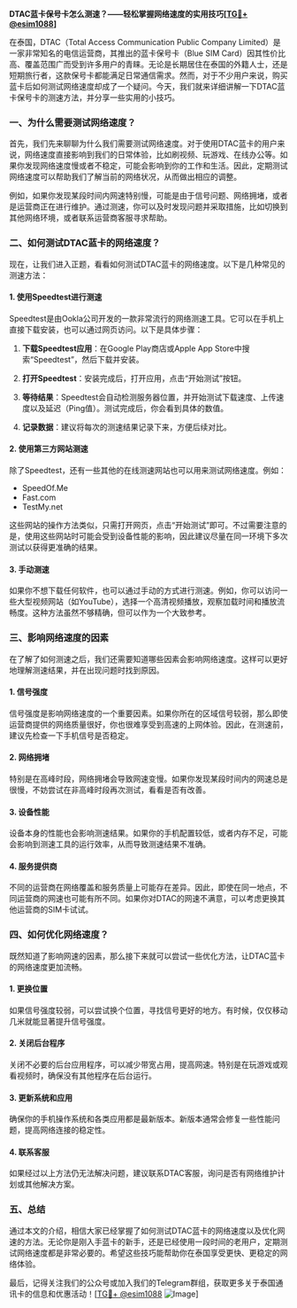 **DTAC蓝卡保号卡怎么测速？——轻松掌握网络速度的实用技巧[[TG💪+ @esim1088](https://t.me/s/esim1088)]**

在泰国，DTAC（Total Access Communication Public Company Limited）是一家非常知名的电信运营商，其推出的蓝卡保号卡（Blue SIM Card）因其性价比高、覆盖范围广而受到许多用户的青睐。无论是长期居住在泰国的外籍人士，还是短期旅行者，这款保号卡都能满足日常通信需求。然而，对于不少用户来说，购买蓝卡后如何测试网络速度却成了一个疑问。今天，我们就来详细讲解一下DTAC蓝卡保号卡的测速方法，并分享一些实用的小技巧。

### 一、为什么需要测试网络速度？

首先，我们先来聊聊为什么我们需要测试网络速度。对于使用DTAC蓝卡的用户来说，网络速度直接影响到我们的日常体验，比如刷视频、玩游戏、在线办公等。如果你发现网络速度慢或者不稳定，可能会影响到你的工作和生活。因此，定期测试网络速度可以帮助我们了解当前的网络状况，从而做出相应的调整。

例如，如果你发现某段时间内网速特别慢，可能是由于信号问题、网络拥堵，或者是运营商正在进行维护。通过测速，你可以及时发现问题并采取措施，比如切换到其他网络环境，或者联系运营商客服寻求帮助。

### 二、如何测试DTAC蓝卡的网络速度？

现在，让我们进入正题，看看如何测试DTAC蓝卡的网络速度。以下是几种常见的测速方法：

#### 1. 使用Speedtest进行测速

Speedtest是由Ookla公司开发的一款非常流行的网络测速工具。它可以在手机上直接下载安装，也可以通过网页访问。以下是具体步骤：

1. **下载Speedtest应用**：在Google Play商店或Apple App Store中搜索“Speedtest”，然后下载并安装。
   
2. **打开Speedtest**：安装完成后，打开应用，点击“开始测试”按钮。

3. **等待结果**：Speedtest会自动检测服务器位置，并开始测试下载速度、上传速度以及延迟（Ping值）。测试完成后，你会看到具体的数值。

4. **记录数据**：建议将每次的测速结果记录下来，方便后续对比。

#### 2. 使用第三方网站测速

除了Speedtest，还有一些其他的在线测速网站也可以用来测试网络速度。例如：

- SpeedOf.Me
- Fast.com
- TestMy.net

这些网站的操作方法类似，只需打开网页，点击“开始测试”即可。不过需要注意的是，使用这些网站时可能会受到设备性能的影响，因此建议尽量在同一环境下多次测试以获得更准确的结果。

#### 3. 手动测速

如果你不想下载任何软件，也可以通过手动的方式进行测速。例如，你可以访问一些大型视频网站（如YouTube），选择一个高清视频播放，观察加载时间和播放流畅度。这种方法虽然不够精确，但可以作为一个大致参考。

### 三、影响网络速度的因素

在了解了如何测速之后，我们还需要知道哪些因素会影响网络速度。这样可以更好地理解测速结果，并在出现问题时找到原因。

#### 1. 信号强度

信号强度是影响网络速度的一个重要因素。如果你所在的区域信号较弱，那么即使运营商提供的网络质量很好，你也很难享受到高速的上网体验。因此，在测速前，建议先检查一下手机信号是否稳定。

#### 2. 网络拥堵

特别是在高峰时段，网络拥堵会导致网速变慢。如果你发现某段时间内的网速总是很慢，不妨尝试在非高峰时段再次测试，看看是否有改善。

#### 3. 设备性能

设备本身的性能也会影响测速结果。如果你的手机配置较低，或者内存不足，可能会影响到测速工具的运行效率，从而导致测速结果不准确。

#### 4. 服务提供商

不同的运营商在网络覆盖和服务质量上可能存在差异。因此，即使在同一地点，不同运营商的网速也可能有所不同。如果你对DTAC的网速不满意，可以考虑更换其他运营商的SIM卡试试。

### 四、如何优化网络速度？

既然知道了影响网速的因素，那么接下来就可以尝试一些优化方法，让DTAC蓝卡的网络速度更加流畅。

#### 1. 更换位置

如果信号强度较弱，可以尝试换个位置，寻找信号更好的地方。有时候，仅仅移动几米就能显著提升信号强度。

#### 2. 关闭后台程序

关闭不必要的后台应用程序，可以减少带宽占用，提高网速。特别是在玩游戏或观看视频时，确保没有其他程序在后台运行。

#### 3. 更新系统和应用

确保你的手机操作系统和各类应用都是最新版本。新版本通常会修复一些性能问题，提高网络连接的稳定性。

#### 4. 联系客服

如果经过以上方法仍无法解决问题，建议联系DTAC客服，询问是否有网络维护计划或其他解决方案。

### 五、总结

通过本文的介绍，相信大家已经掌握了如何测试DTAC蓝卡的网络速度以及优化网速的方法。无论你是刚入手蓝卡的新手，还是已经使用一段时间的老用户，定期测试网络速度都是非常必要的。希望这些技巧能帮助你在泰国享受更快、更稳定的网络体验。

最后，记得关注我们的公众号或加入我们的Telegram群组，获取更多关于泰国通讯卡的信息和优惠活动！[[TG💪+ @esim1088](https://t.me/s/esim1088) ![Image](https://i.postimg.cc/4NQfJmqS/Snipaste-2025-05-13-00-14-12.png)]